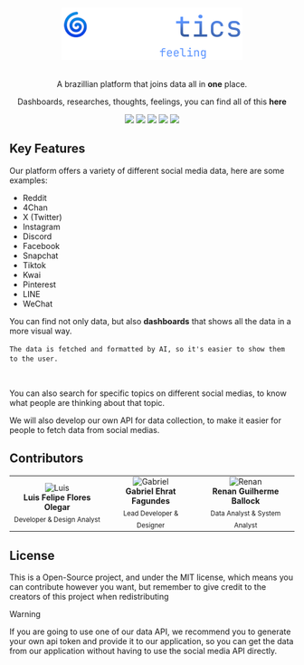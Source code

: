<br>
<div align="center">

![Logo](<readmeassets/Main Logo.png>)

<br>
A brazillian platform that joins data all in <b>one</b> place.

Dashboards, researches, thoughts, feelings, you can find all of this <b>here</b>

<img src="https://img.shields.io/badge/Status-In_Development-057CDC?logo=devbox&logoColor=white">
<img src="https://img.shields.io/badge/PoweredBy-Vite-AC66ED?logo=vite&logoColor=white">
<img src="https://img.shields.io/badge/Framework-Vue.js-4FC08D?logo=vuedotjs&logoColor=white">
<img src="https://img.shields.io/badge/Data%20Analysis-Python-3776AB?logo=python&logoColor=white">
<img src="https://img.shields.io/badge/Language-JavaScript-F7DF1E?logo=javascript&logoColor=white">

</div>

## **Key Features**
Our platform offers a variety of different social media data, here are some examples:

- Reddit
- 4Chan
- X (Twitter)
- Instagram
- Discord
- Facebook
- Snapchat
- Tiktok
- Kwai
- Pinterest
- LINE
- WeChat

You can find not only data, but also **dashboards** that shows all the data in a more visual way.

`The data is fetched and formatted by AI, so it's easier to show them to the user.`

<br>

You can also search for specific topics on different social medias, to know what people are thinking about that topic.

We will also develop our own API for data collection, to make it easier for people to fetch data from social medias.

## **Contributors**

<table align="center">
  <tr>
    <td align="center">
      <img src="https://avatars.githubusercontent.com/u/216910125?v=4" width="100" alt="Luis" /><br/>
      <strong>Luis Felipe Flores Olegar</strong><br/>
      <sub>Developer & Design Analyst</sub>
    </td>
    <td align="center">
      <img src="https://avatars.githubusercontent.com/u/185841300?v=4" width="100" alt="Gabriel" /><br/>
      <strong>Gabriel Ehrat Fagundes</strong><br/>
      <sub>Lead Developer & Designer</sub>
    </td>
    <td align="center">
      <img src="https://avatars.githubusercontent.com/u/213849483?v=4" width="100" alt="Renan" /><br/>
      <strong>Renan Guilherme Ballock</strong><br/>
      <sub>Data Analyst & System Analyst</sub>
    </td>
  </tr>
</table>

## License

This is a Open-Source project, and under the MIT license, which means you can contribute however you want, but remember to give credit to the creators of this project when redistributing

> [!WARNING]
>  If you are going to use one of our data API, we recommend you to generate your own api token and provide it to our application, so you can get the data from our application without having to use the social media API directly.
